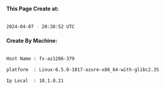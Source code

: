 
   
#### This Page Create at:

```bash

2024-04-07 - 20:38:52 UTC

```

#### Create By Machine:

```bash

Host Name : fv-az1206-379

platform  : Linux-6.5.0-1017-azure-x86_64-with-glibc2.35

Ip Local  : 10.1.0.21

```


